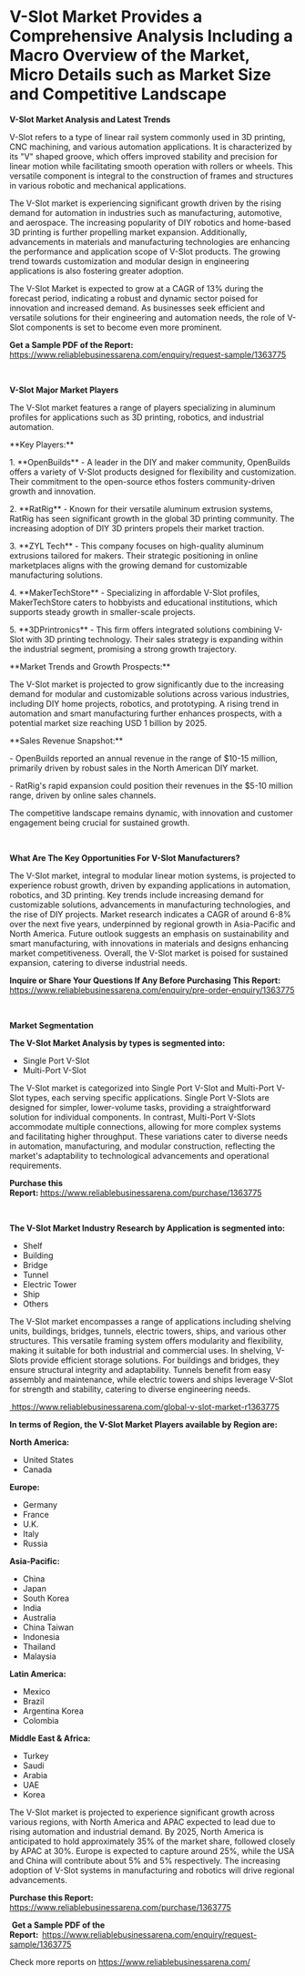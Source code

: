 <p><h1>V-Slot Market Provides a Comprehensive Analysis Including a Macro Overview of the Market, Micro Details such as Market Size and Competitive Landscape</h1></p><p><strong>V-Slot Market Analysis and Latest Trends</strong></p>
<p><p>V-Slot refers to a type of linear rail system commonly used in 3D printing, CNC machining, and various automation applications. It is characterized by its "V" shaped groove, which offers improved stability and precision for linear motion while facilitating smooth operation with rollers or wheels. This versatile component is integral to the construction of frames and structures in various robotic and mechanical applications.</p><p>The V-Slot market is experiencing significant growth driven by the rising demand for automation in industries such as manufacturing, automotive, and aerospace. The increasing popularity of DIY robotics and home-based 3D printing is further propelling market expansion. Additionally, advancements in materials and manufacturing technologies are enhancing the performance and application scope of V-Slot products. The growing trend towards customization and modular design in engineering applications is also fostering greater adoption.</p><p>The V-Slot Market is expected to grow at a CAGR of 13% during the forecast period, indicating a robust and dynamic sector poised for innovation and increased demand. As businesses seek efficient and versatile solutions for their engineering and automation needs, the role of V-Slot components is set to become even more prominent.</p></p>
<p><strong>Get a Sample PDF of the Report:&nbsp;</strong> <a href="https://www.reliablebusinessarena.com/enquiry/request-sample/1363775?utm_campaign=2958&utm_medium=2&utm_source=Github&utm_content=ia&utm_term=03042025&utm_id=v-slot">https://www.reliablebusinessarena.com/enquiry/request-sample/1363775</a></p>
<p>&nbsp;</p>
<p><strong>V-Slot Major Market Players</strong></p>
<p><p>The V-Slot market features a range of players specializing in aluminum profiles for applications such as 3D printing, robotics, and industrial automation. </p><p>**Key Players:**</p><p>1. **OpenBuilds** - A leader in the DIY and maker community, OpenBuilds offers a variety of V-Slot products designed for flexibility and customization. Their commitment to the open-source ethos fosters community-driven growth and innovation.</p><p>2. **RatRig** - Known for their versatile aluminum extrusion systems, RatRig has seen significant growth in the global 3D printing community. The increasing adoption of DIY 3D printers propels their market traction.</p><p>3. **ZYL Tech** - This company focuses on high-quality aluminum extrusions tailored for makers. Their strategic positioning in online marketplaces aligns with the growing demand for customizable manufacturing solutions.</p><p>4. **MakerTechStore** - Specializing in affordable V-Slot profiles, MakerTechStore caters to hobbyists and educational institutions, which supports steady growth in smaller-scale projects.</p><p>5. **3DPrintronics** - This firm offers integrated solutions combining V-Slot with 3D printing technology. Their sales strategy is expanding within the industrial segment, promising a strong growth trajectory.</p><p>**Market Trends and Growth Prospects:**</p><p>The V-Slot market is projected to grow significantly due to the increasing demand for modular and customizable solutions across various industries, including DIY home projects, robotics, and prototyping. A rising trend in automation and smart manufacturing further enhances prospects, with a potential market size reaching USD 1 billion by 2025.</p><p>**Sales Revenue Snapshot:**</p><p>- OpenBuilds reported an annual revenue in the range of $10-15 million, primarily driven by robust sales in the North American DIY market.</p><p>- RatRig's rapid expansion could position their revenues in the $5-10 million range, driven by online sales channels.</p><p>The competitive landscape remains dynamic, with innovation and customer engagement being crucial for sustained growth.</p></p>
<p>&nbsp;</p>
<p><strong>What Are The Key Opportunities For V-Slot Manufacturers?</strong></p>
<p><p>The V-Slot market, integral to modular linear motion systems, is projected to experience robust growth, driven by expanding applications in automation, robotics, and 3D printing. Key trends include increasing demand for customizable solutions, advancements in manufacturing technologies, and the rise of DIY projects. Market research indicates a CAGR of around 6-8% over the next five years, underpinned by regional growth in Asia-Pacific and North America. Future outlook suggests an emphasis on sustainability and smart manufacturing, with innovations in materials and designs enhancing market competitiveness. Overall, the V-Slot market is poised for sustained expansion, catering to diverse industrial needs.</p></p>
<p><strong>Inquire or Share Your Questions If Any Before Purchasing This Report:</strong> <a href="https://www.reliablebusinessarena.com/enquiry/pre-order-enquiry/1363775?utm_campaign=2958&utm_medium=2&utm_source=Github&utm_content=ia&utm_term=03042025&utm_id=v-slot">https://www.reliablebusinessarena.com/enquiry/pre-order-enquiry/1363775</a></p>
<p>&nbsp;</p>
<p><strong>Market Segmentation</strong></p>
<p><strong>The V-Slot Market Analysis by types is segmented into:</strong></p>
<p><ul><li>Single Port V-Slot</li><li>Multi-Port V-Slot</li></ul></p>
<p><p>The V-Slot market is categorized into Single Port V-Slot and Multi-Port V-Slot types, each serving specific applications. Single Port V-Slots are designed for simpler, lower-volume tasks, providing a straightforward solution for individual components. In contrast, Multi-Port V-Slots accommodate multiple connections, allowing for more complex systems and facilitating higher throughput. These variations cater to diverse needs in automation, manufacturing, and modular construction, reflecting the market's adaptability to technological advancements and operational requirements.</p></p>
<p><strong>Purchase this Report:&nbsp;</strong><a href="https://www.reliablebusinessarena.com/purchase/1363775?utm_campaign=2958&utm_medium=2&utm_source=Github&utm_content=ia&utm_term=03042025&utm_id=v-slot">https://www.reliablebusinessarena.com/purchase/1363775</a></p>
<p>&nbsp;</p>
<p><strong>The V-Slot Market Industry Research by Application is segmented into:</strong></p>
<p><ul><li>Shelf</li><li>Building</li><li>Bridge</li><li>Tunnel</li><li>Electric Tower</li><li>Ship</li><li>Others</li></ul></p>
<p><p>The V-Slot market encompasses a range of applications including shelving units, buildings, bridges, tunnels, electric towers, ships, and various other structures. This versatile framing system offers modularity and flexibility, making it suitable for both industrial and commercial uses. In shelving, V-Slots provide efficient storage solutions. For buildings and bridges, they ensure structural integrity and adaptability. Tunnels benefit from easy assembly and maintenance, while electric towers and ships leverage V-Slot for strength and stability, catering to diverse engineering needs.</p></p>
<p><a href="https://www.reliablebusinessarena.com/global-v-slot-market-r1363775?utm_campaign=2958&utm_medium=2&utm_source=Github&utm_content=ia&utm_term=03042025&utm_id=v-slot">&nbsp;https://www.reliablebusinessarena.com/global-v-slot-market-r1363775</a></p>
<p><strong>In terms of Region, the V-Slot Market Players available by Region are:</strong></p>
<p>
    <p> <strong> North America: </strong>
        <ul>
            <li>United States</li>
            <li>Canada</li>
        </ul>
        </p> 
    <p> <strong> Europe: </strong>
        <ul>
            <li>Germany</li>
            <li>France</li>
            <li>U.K.</li>
            <li>Italy</li>
            <li>Russia</li>
        </ul>
        </p> 
    <p> <strong> Asia-Pacific: </strong>
        <ul>
            <li>China</li>
            <li>Japan</li>
            <li>South Korea</li>
            <li>India</li>
            <li>Australia</li>
            <li>China Taiwan</li>
            <li>Indonesia</li>
            <li>Thailand</li>
            <li>Malaysia</li>
        </ul>
        </p> 
    <p> <strong> Latin America: </strong>
        <ul>
            <li>Mexico</li>
            <li>Brazil</li>
            <li>Argentina Korea</li>
            <li>Colombia</li>
        </ul>
        </p> 
    <p> <strong> Middle East & Africa: </strong>
        <ul>
            <li>Turkey</li>
            <li>Saudi</li>
            <li>Arabia</li>
            <li>UAE</li>
            <li>Korea</li>
        </ul>
    </p>
    </p>
<p><p>The V-Slot market is projected to experience significant growth across various regions, with North America and APAC expected to lead due to rising automation and industrial demand. By 2025, North America is anticipated to hold approximately 35% of the market share, followed closely by APAC at 30%. Europe is expected to capture around 25%, while the USA and China will contribute about 5% and 5% respectively. The increasing adoption of V-Slot systems in manufacturing and robotics will drive regional advancements.</p></p>
<p><strong>Purchase this Report: </strong><a href="https://www.reliablebusinessarena.com/purchase/1363775?utm_campaign=2958&utm_medium=2&utm_source=Github&utm_content=ia&utm_term=03042025&utm_id=v-slot">https://www.reliablebusinessarena.com/purchase/1363775</a></p>
<p>&nbsp;<strong>Get a Sample PDF of the Report:&nbsp;&nbsp;</strong><a href="https://www.reliablebusinessarena.com/enquiry/request-sample/1363775?utm_campaign=2958&utm_medium=2&utm_source=Github&utm_content=ia&utm_term=03042025&utm_id=v-slot">https://www.reliablebusinessarena.com/enquiry/request-sample/1363775</a></p>
<p><strong></strong></p>
<p>Check more reports on <a href="https://www.reliablebusinessarena.com/?utm_campaign=2958&utm_medium=2&utm_source=Github&utm_content=ia&utm_term=03042025&utm_id=v-slot">https://www.reliablebusinessarena.com/</a></p>